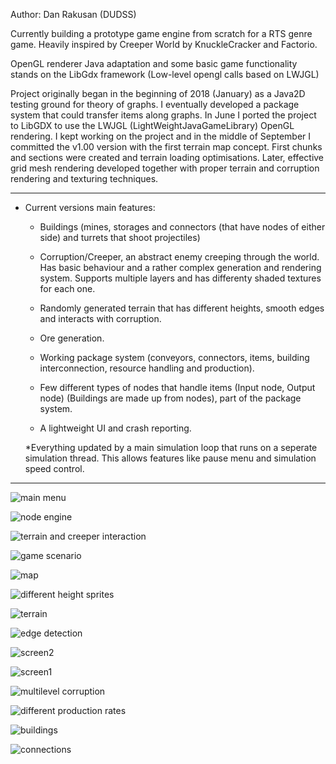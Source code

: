 Author: Dan Rakusan (DUDSS) 

Currently building a prototype game engine from scratch for a RTS genre game.
Heavily inspired by Creeper World by KnuckleCracker and Factorio.

OpenGL renderer Java adaptation and some basic game functionality stands on the LibGdx framework (Low-level opengl calls based on LWJGL)

Project originally began in the beginning of 2018 (January) as a Java2D testing ground for theory of graphs. I eventually developed a package system that could transfer items along graphs.
In June I ported the project to LibGDX to use the LWJGL (LightWeightJavaGameLibrary) OpenGL rendering. I kept working on the project and in the middle of September I committed the v1.00 version
with the first terrain map concept. First chunks and sections were created and terrain loading optimisations. Later, effective grid mesh rendering developed together with proper terrain and corruption rendering 
and texturing techniques.

* * *
* Current versions main features:
	* Buildings (mines, storages and connectors (that have nodes of either side) and turrets that shoot projectiles)
	
	* Corruption/Creeper, an abstract enemy creeping through the world. Has basic behaviour and a rather complex generation and rendering system. Supports multiple layers and has differenty shaded textures for each one.

	* Randomly generated terrain that has different heights, smooth edges and interacts with corruption.
	
	* Ore generation.

	* Working package system (conveyors, connectors, items, building interconnection, resource handling and production).

	* Few different types of nodes that handle items (Input node, Output node) (Buildings are made up from nodes), part of the package system.

	* A lightweight UI and crash reporting.
	
	*Everything updated by a main simulation loop that runs on a seperate simulation thread. This allows features like pause menu and simulation speed control.

* * *

![main menu](img/intro4.PNG)

![node engine](img/overview.PNG)

![terrain and creeper interaction](img/overlays.PNG)

![game scenario](img/ingame.PNG)

![map](img/corruptionspread.PNG)

![different height sprites](img/heighttiles.PNG)

![terrain](img/artokey.PNG)

![edge detection](img/DiagonalEdgeDetection.PNG)

![screen2](img/scr2.PNG)

![screen1](img/scr1.PNG)

![multilevel corruption](img/firstrealmultilevelcreepimplementation.PNG)

![different production rates](img/differentproductionrates.PNG)

![buildings](img/nodeshotscreen101.PNG)

![connections](img/idk.PNG)